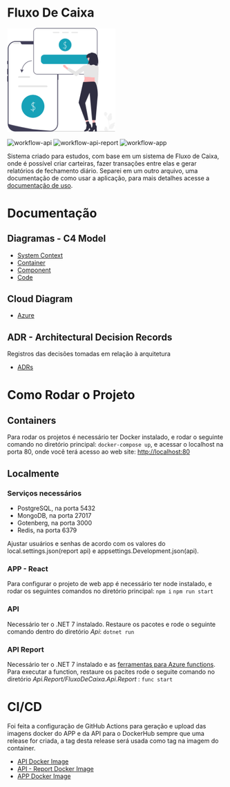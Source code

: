 # Fluxo De Caixa

<img src="./images/money.svg" width="250px"/>

![workflow-api](https://github.com/CristianoRC/Fluxo-De-Caixa/actions/workflows/docker-image-api.yaml/badge.svg)
![workflow-api-report](https://github.com/CristianoRC/Fluxo-De-Caixa/actions/workflows/docker-image-api-report.yaml/badge.svg)
![workflow-app](https://github.com/CristianoRC/Fluxo-De-Caixa/actions/workflows/docker-image-app.yaml/badge.svg)


Sistema criado para estudos, com base em um sistema de Fluxo de Caixa, onde é possível criar carteiras, fazer transações entre elas e gerar relatórios de fechamento diário.
Separei em um outro arquivo, uma documentação de como usar a aplicação, para mais detalhes acesse a [documentação de uso](./Doc/ComoUsar.md).

# Documentação

## Diagramas - C4 Model

- [System Context](./Doc/C4Model/SystemContex.md)
- [Container](./Doc/C4Model/Container.md)
- [Component](./Doc/C4Model/Component.md)
- [Code](./Doc/C4Model/Code.md)


## Cloud Diagram

- [Azure](./Doc/Cloud/Readme.md)

## ADR - Architectural Decision Records

Registros das decisões tomadas em relação à arquitetura

- [ADRs](./Doc/Adr)

# Como Rodar o Projeto

## Containers

Para rodar os projetos é necessário  ter Docker instalado, e rodar o seguinte comando no diretório principal: `docker-compose up`, e acessar o localhost na porta 80, onde você terá acesso ao web site: [http://localhost:80](http://localhost:80)

## Localmente

### Serviços necessários

- PostgreSQL, na porta 5432
- MongoDB, na porta 27017
- Gotenberg, na porta 3000
- Redis, na porta 6379

Ajustar usuários e senhas de acordo com os valores do local.settings.json(report api) e appsettings.Development.json(api). 

### APP - React
Para configurar o projeto de web app é necessário ter node instalado, e rodar os seguintes comandos no diretório principal: `npm i` `npm run start`

### API
Necessário ter o .NET 7 instalado. Restaure os pacotes e rode o seguinte comando dentro do diretório _Api_: `dotnet run`

### API Report

Necessário ter o .NET 7 instalado e as [ferramentas para Azure functions](https://learn.microsoft.com/en-us/azure/azure-functions/functions-run-local?tabs=macos%2Cisolated-process%2Cnode-v4%2Cpython-v2%2Chttp-trigger%2Ccontainer-apps&pivots=programming-language-csharp).
Para executar a function, restaure os pacites rode o seguite comando no diretório _Api.Report/FluxoDeCaixa.Api.Report_ : `func start`

# CI/CD

Foi feita a configuração de GitHub Actions para geração e upload das imagens docker do APP e da API para o DockerHub sempre que uma release for criada, a tag desta release será usada como tag na imagem do container.

- [API Docker Image](https://hub.docker.com/r/cristianorc/fluxo-de-caixa-api)
- [API - Report Docker Image](https://hub.docker.com/r/cristianorc/fluxo-de-caixa-api-report)
- [APP Docker Image](https://hub.docker.com/r/cristianorc/fluxo-de-caixa-app)